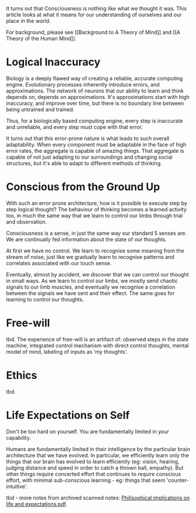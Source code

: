 It turns out that Consciousness is nothing like what we thought it was. This article looks at what it means for our understanding of ourselves and our place in the world.

For background, please see [[Background to A Theory of Mind]] and [[A Theory of the Human Mind]].

# Logical Inaccuracy
Biology is a deeply flawed way of creating a reliable, accurate computing engine. Evolutionary processes inherently introduce errors, and approximations. The network of neurons that our ability to learn and think depends on, depends on approximations. It's approximations start with high inaccuracy, and improve over time, but there is no boundary line between being untrained and trained. 

Thus, for a biologically based computing engine, every step is inaccurate and unreliable, and every step must cope with that error. 

It turns out that this error-prone nature is what leads to such overall adaptability. When every component must be adaptable in the face of high error rates, the aggregate is capable of amazing things. That aggregate is capable of not just adapting to our surroundings and changing social structures, but it's able to adapt to different methods of thinking. 

# Conscious from the Ground Up
With such an error prone architecture, how is it possible to execute step by step logical thought? The behaviour of thinking becomes a learned activity too, in much the same way that we learn to control our limbs through trial and observation.

Consciousness is a sense, in just the same way our standard 5 senses are. We are continually fed information about the state of our thoughts. 

At first we have no control. We learn to recognise some meaning from the stream of noise, just like we gradually learn to recognise patterns and correlates associated with our touch sense.

Eventually, almost by accident, we discover that we can control our thought in small ways. As we learn to control our limbs, we mostly send chaotic signals to our limb muscles, and eventually we recognise a correlation between the signals we have sent and their effect. The same goes for learning to control our thoughts. 

# Free-will
tbd.
The experience of free-will is an artifact of: observed steps in the state machine, integrated control mechanism with direct control thoughts, mental model of mind, labeling of inputs as 'my thoughts'.

# Ethics
tbd.

# Life Expectations on Self
Don't be too hard on yourself. You are fundamentally limited in your capability.

Humans are fundamentally limited in their intelligence by the particular brain architecture that we have evolved. In particular, we efficiently learn only the things that our brain has evolved to learn efficiently (eg: vision, hearing, judging distance and speed in order to catch a thrown ball, empathy). But other things require concerted effort that continues to require conscious effort, with minimal sub-conscious learning - eg: things that seem 'counter-intuitive'.

tbd - more notes from archived scanned notes: [Philisophical implications on life and expectations.pdf](files/archive/2020-02-23-Philisophical-implications-on-life-and-expectations.pdf).